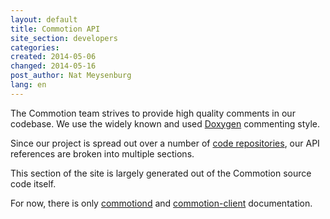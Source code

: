 ```yaml
---
layout: default
title: Commotion API
site_section: developers
categories: 
created: 2014-05-06
changed: 2014-05-16
post_author: Nat Meysenburg
lang: en
---
```


The Commotion team strives to provide high quality comments in our codebase. We use the widely known and used [Doxygen](http://www.doxygen.org/) commenting style.

Since our project is spread out over a number of [code repositories](https://github.com/opentechinstitute), our API references are broken into multiple sections.

This section of the site is largely generated out of the Commotion source code itself.

For now, there is only [commotiond](commotiond) and [commotion-client](commotion-client) documentation.




